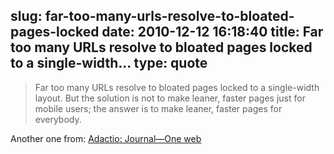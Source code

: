 slug: far-too-many-urls-resolve-to-bloated-pages-locked
date: 2010-12-12 16:18:40
title: Far too many URLs resolve to bloated pages locked to a single-width...
type: quote
---

> Far too many URLs resolve to bloated pages locked to a single-width layout. But the solution is not to make leaner, faster pages just for mobile users; the answer is to make leaner, faster pages for everybody.

Another one from: [Adactio: Journal—One web](http://adactio.com/journal/1716/)
